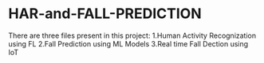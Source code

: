 # HAR-and-FALL-PREDICTION

There are three files present in this project:
1.Human Activity Recognization using FL
2.Fall Prediction using ML Models
3.Real time Fall Dection using IoT

